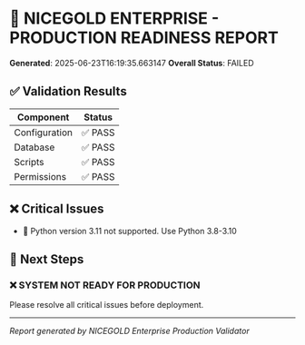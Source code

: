 
# 🚀 NICEGOLD ENTERPRISE - PRODUCTION READINESS REPORT

**Generated**: 2025-06-23T16:19:35.663147
**Overall Status**: FAILED

## ✅ Validation Results

| Component | Status |
|-----------|--------|
| Configuration | ✅ PASS |
| Database | ✅ PASS |
| Scripts | ✅ PASS |
| Permissions | ✅ PASS |

## ❌ Critical Issues

- 🚨 Python version 3.11 not supported. Use Python 3.8-3.10


## 🎯 Next Steps

### ❌ SYSTEM NOT READY FOR PRODUCTION
Please resolve all critical issues before deployment.










---
*Report generated by NICEGOLD Enterprise Production Validator*

